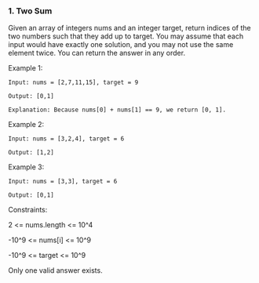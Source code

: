 ### 1. Two Sum

Given an array of integers nums and an integer target, return indices of the two numbers such that they add up to target.
You may assume that each input would have exactly one solution, and you may not use the same element twice.
You can return the answer in any order.


Example 1:

    Input: nums = [2,7,11,15], target = 9
    
    Output: [0,1]
    
    Explanation: Because nums[0] + nums[1] == 9, we return [0, 1].

Example 2:

    Input: nums = [3,2,4], target = 6
    
    Output: [1,2]

Example 3:

    Input: nums = [3,3], target = 6
    
    Output: [0,1]

Constraints:

2 <= nums.length <= 10^4

-10^9 <= nums[i] <= 10^9

-10^9 <= target <= 10^9

Only one valid answer exists.
